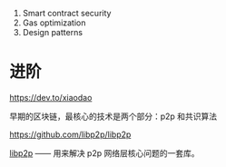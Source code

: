 1. Smart contract security
2. Gas optimization
3. Design patterns


# 进阶
https://dev.to/xiaodao

早期的区块链，最核心的技术是两个部分：p2p 和共识算法

https://github.com/libp2p/libp2p

[libp2p](https://ipfs.io/ipfs/QmdzerM4fsnNGVf5jnogxu6QpXQa5rHDK87oHStC5xGCS4/) —— 用来解决 p2p 网络层核心问题的一套库。